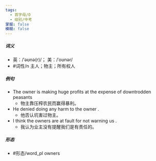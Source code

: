 ```yaml
---
tags:
  - 首字母/O
  - 级别/中考
掌握: false
模糊: false
---
```

##### 词义
- 英：/ˈəʊnə(r)/； 美：/ˈoʊnər/
- #词性/n  主人；物主；所有权人
##### 例句
- The owner is making huge profits at the expense of downtrodden peasants
	- 物主靠压榨农民而赢得暴利。
- He denied doing any harm to the owner .
	- 他否认坑害过物主。
- I think the owners are at fault for not warning us .
	- 我认为业主没有提醒我们是有责任的。
##### 形态
- #形态/word_pl owners
